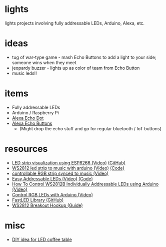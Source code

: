 # lights
lights projects involving fully addressable LEDs, Arduino, Alexa, etc.

# ideas
- tug of war-type game - mash Echo Buttons to add a light to your side; someone wins when they meet
- jeopardy buzzer - lights up as color of team from Echo Button
- music leds!!

# items
- Fully addressable LEDs
- Arduino / Raspberry Pi
- [Alexa Echo Dot](https://www.amazon.com/Amazon-Echo-Dot-Portable-Bluetooth-Speaker-with-Alexa-Black/dp/B01DFKC2SO) 
- [Alexa Echo Buttons](https://www.amazon.com/Echo-Buttons-Alexa-Gadget-Pack/dp/B072C4KCQH)
  - (Might drop the echo stuff and go for regular bluetooth / IoT buttons)
  
# resources
- [LED strip visualization using ESP8266 (Video)](https://www.youtube.com/watch?v=HNtM7jH5GXg) [(GitHub)](https://github.com/scottlawsonbc/audio-reactive-led-strip)
- [WS2812 led strip to music with arduino (Video)](https://www.youtube.com/watch?v=0PgFK85fIHM) [(Code)](http://textuploader.com/o4ir)
- [controllable RGB strip synced to music (Video)](https://www.youtube.com/watch?v=G1lWJVuKW3Q&t=49s)
- [Easy Addressable LEDs (Video)](https://www.youtube.com/watch?v=VAa4duqMrgs) [(Code)](http://kevindarrah.com/download/arduino_code/WS1812_V4_FOR_VIDEO.ino)
- [How To Control WS2812B Individually Addressable LEDs using Arduino (Video)](https://www.youtube.com/watch?v=UhYu0k2woRM)
- [Control RGB LEDs with Arduino (Video)](https://www.youtube.com/watch?v=QnWZdxMytaA)
- [FastLED Library (GitHub)](https://github.com/FastLED/FastLED)
- [WS2812 Breakout Hookup (Guide)](https://learn.sparkfun.com/tutorials/ws2812-breakout-hookup-guide#introduction)

# misc
- [DIY idea for LED coffee table](https://www.youtube.com/watch?v=OasbgnLOuPI)
